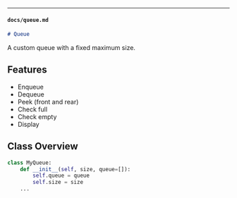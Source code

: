 
---

#### `docs/queue.md`

```markdown
# Queue
```
A custom queue with a fixed maximum size.

## Features

- Enqueue
- Dequeue
- Peek (front and rear)
- Check full
- Check empty
- Display

## Class Overview

```python
class MyQueue:
    def __init__(self, size, queue=[]):
        self.queue = queue
        self.size = size
    ...
```